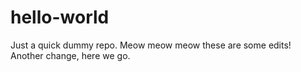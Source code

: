 # hello-world
Just a quick dummy repo.
Meow meow meow these are some edits!
Another change, here we go.
